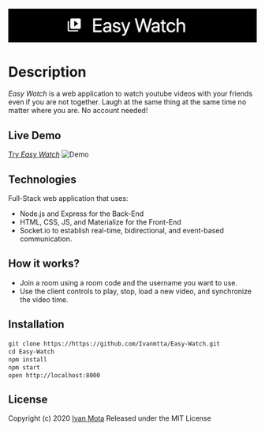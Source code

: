 ![Easy Watch](./.github/logo.png)
# Description
*Easy Watch* is a web application to watch youtube videos with your friends even if you are not together.
Laugh at the same thing at the same time no matter where you are. No account needed!

## Live Demo
[Try *Easy Watch*](https://easy-watch.herokuapp.com/)
![Demo](./.github/demo.gif)

## Technologies
Full-Stack web application that uses:
* Node.js and Express for the Back-End
* HTML, CSS, JS, and Materialize for the Front-End
* Socket.io to establish real-time, bidirectional, and event-based communication.

## How it works?
* Join a room using a room code and the username you want to use.
* Use the client controls to play, stop, load a new video, and synchronize the video time.

## Installation
```
git clone https://https://github.com/Ivanmtta/Easy-Watch.git
cd Easy-Watch
npm install
npm start
open http://localhost:8000
```

## License
Copyright (c) 2020 [Ivan Mota](https://ivanmtta.github.io/)
Released under the MIT License

